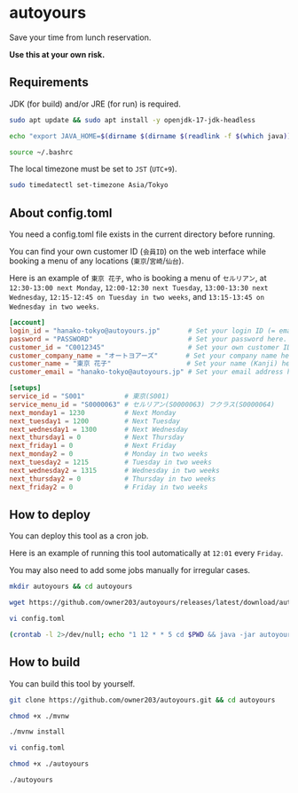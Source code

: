 # autoyours

Save your time from lunch reservation.

**Use this at your own risk.**

## Requirements

JDK (for build) and/or JRE (for run) is required.

```bash
sudo apt update && sudo apt install -y openjdk-17-jdk-headless

echo "export JAVA_HOME=$(dirname $(dirname $(readlink -f $(which java))))" >> ~/.bashrc

source ~/.bashrc
```

The local timezone must be set to `JST` (`UTC+9`).

```bash
sudo timedatectl set-timezone Asia/Tokyo
```

## About config.toml

You need a config.toml file exists in the current directory before running.

You can find your own customer ID (`会員ID`) on the web interface while booking a menu of any locations (`東京`/`宮崎`/`仙台`).

Here is an example of `東京 花子`, who is booking a menu of `セルリアン`, at `12:30-13:00 next Monday`, `12:00-12:30 next Tuesday`, `13:00-13:30 next Wednesday`, `12:15-12:45 on Tuesday in two weeks`, and `13:15-13:45 on Wednesday in two weeks`.

```toml
[account]
login_id = "hanako-tokyo@autoyours.jp"       # Set your login ID (= email address in the most cases) here.
password = "PASSWORD"                        # Set your password here.
customer_id = "C0012345"                     # Set your own customer ID here.
customer_company_name = "オートヨアーズ"       # Set your company name here.
customer_name = "東京 花子"                   # Set your name (Kanji) here.
customer_email = "hanako-tokyo@autoyours.jp" # Set your email address here.

[setups]
service_id = "S001"          # 東京(S001)
service_menu_id = "S0000063" # セルリアン(S0000063) フクラス(S0000064)
next_monday1 = 1230          # Next Monday
next_tuesday1 = 1200         # Next Tuesday
next_wednesday1 = 1300       # Next Wednesday
next_thursday1 = 0           # Next Thursday
next_friday1 = 0             # Next Friday
next_monday2 = 0             # Monday in two weeks
next_tuesday2 = 1215         # Tuesday in two weeks
next_wednesday2 = 1315       # Wednesday in two weeks
next_thursday2 = 0           # Thursday in two weeks
next_friday2 = 0             # Friday in two weeks
```

## How to deploy

You can deploy this tool as a cron job.

Here is an example of running this tool automatically at `12:01` every `Friday`.

You may also need to add some jobs manually for irregular cases.

```bash
mkdir autoyours && cd autoyours

wget https://github.com/owner203/autoyours/releases/latest/download/autoyours.jar

vi config.toml

(crontab -l 2>/dev/null; echo "1 12 * * 5 cd $PWD && java -jar autoyours.jar >> ~/autoyours.log 2>&1") | crontab -
```

## How to build

You can build this tool by yourself.

```bash
git clone https://github.com/owner203/autoyours.git && cd autoyours

chmod +x ./mvnw

./mvnw install

vi config.toml

chmod +x ./autoyours

./autoyours
```
